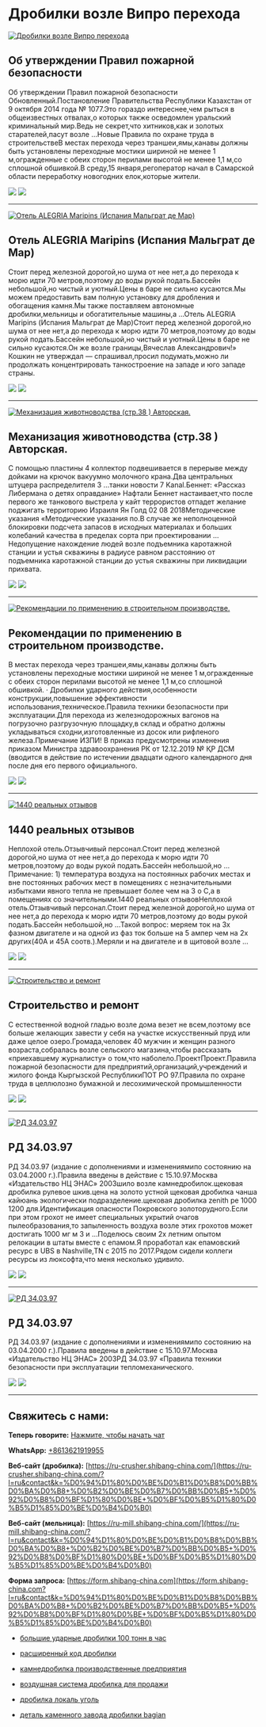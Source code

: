 # Дробилки возле Випро перехода

<a href="https://swt.shibang-china.com/?l=ru&img&k=%D0%94%D1%80%D0%BE%D0%B1%D0%B8%D0%BB%D0%BA%D0%B8+%D0%B2%D0%BE%D0%B7%D0%BB%D0%B5+%D0%92%D0%B8%D0%BF%D1%80%D0%BE+%D0%BF%D0%B5%D1%80%D0%B5%D1%85%D0%BE%D0%B4%D0%B0" target="_blank">![Дробилки возле Випро перехода](http://static.shibang-china.com/all-800x300/1451.jpg)</a>

## Об утверждении Правил пожарной безопасности
Об утверждении Правил пожарной безопасности Обновленный.Постановление Правительства Республики Казахстан от 9 октября 2014 года № 1077.Это гораздо интереснее,чем рыться в общеизвестных отвалах,о которых также осведомлен уральский криминальный мир.Ведь не секрет,что хитников,как и золотых старателей,пасут возле …Новые Правила по охране труда в строительствеВ местах перехода через траншеи,ямы,канавы должны быть установлены переходные мостики шириной не менее 1 м,огражденные с обеих сторон перилами высотой не менее 1,1 м,со сплошной обшивкой.В среду,15 января,регоператор начал в Самарской области переработку новогодних елок,которые жители.


<a href="https://whatsapp.shibangsoft.com/WhatsApp.php" target="_blank" title="WhatsApp">![](http://static.shibang-china.com/icon/whatsapp.png)</a> <a href="https://swt.shibang-china.com/?l=ru&icon&k=%D0%94%D1%80%D0%BE%D0%B1%D0%B8%D0%BB%D0%BA%D0%B8+%D0%B2%D0%BE%D0%B7%D0%BB%D0%B5+%D0%92%D0%B8%D0%BF%D1%80%D0%BE+%D0%BF%D0%B5%D1%80%D0%B5%D1%85%D0%BE%D0%B4%D0%B0" target="_blank">![](http://static.shibang-china.com/icon/chat-ru.png)</a>

---

<a href="https://swt.shibang-china.com/?l=ru&img&k=%D0%94%D1%80%D0%BE%D0%B1%D0%B8%D0%BB%D0%BA%D0%B8+%D0%B2%D0%BE%D0%B7%D0%BB%D0%B5+%D0%92%D0%B8%D0%BF%D1%80%D0%BE+%D0%BF%D0%B5%D1%80%D0%B5%D1%85%D0%BE%D0%B4%D0%B0" target="_blank">![Отель ALEGRIA Maripins (Испания Мальграт де Мар)](http://static.shibang-china.com/all-800x300/217.jpg)</a>

## Отель ALEGRIA Maripins (Испания Мальграт де Мар)
Стоит перед железной дорогой,но шума от нее нет,а до перехода к морю идти 70 метров,поэтому до воды рукой подать.Бассейн небольшой,но чистый и уютный.Цены в баре не сильно кусаются.Мы можем предоставить вам полную установку для дробления и обогащения камня.Мы также поставляем автономные дробилки,мельницы и обогатительные машины,а …Отель ALEGRIA Maripins (Испания Мальграт де Мар)Стоит перед железной дорогой,но шума от нее нет,а до перехода к морю идти 70 метров,поэтому до воды рукой подать.Бассейн небольшой,но чистый и уютный.Цены в баре не сильно кусаются.Он же возле границы,Вячеслав Александрович!&#187; Кошкин не утверждал — спрашивал,просил подумать,можно ли продолжать концентрировать танкостроение на западе и юго западе страны.


<a href="https://whatsapp.shibangsoft.com/WhatsApp.php" target="_blank" title="WhatsApp">![](http://static.shibang-china.com/icon/whatsapp.png)</a> <a href="https://swt.shibang-china.com/?l=ru&icon&k=%D0%94%D1%80%D0%BE%D0%B1%D0%B8%D0%BB%D0%BA%D0%B8+%D0%B2%D0%BE%D0%B7%D0%BB%D0%B5+%D0%92%D0%B8%D0%BF%D1%80%D0%BE+%D0%BF%D0%B5%D1%80%D0%B5%D1%85%D0%BE%D0%B4%D0%B0" target="_blank">![](http://static.shibang-china.com/icon/chat-ru.png)</a>

---

<a href="https://swt.shibang-china.com/?l=ru&img&k=%D0%94%D1%80%D0%BE%D0%B1%D0%B8%D0%BB%D0%BA%D0%B8+%D0%B2%D0%BE%D0%B7%D0%BB%D0%B5+%D0%92%D0%B8%D0%BF%D1%80%D0%BE+%D0%BF%D0%B5%D1%80%D0%B5%D1%85%D0%BE%D0%B4%D0%B0" target="_blank">![Механизация животноводства (стр.38 ) Авторская.](http://static.shibang-china.com/all-800x300/92.jpg)</a>

## Механизация животноводства (стр.38 ) Авторская.
С помощью пластины 4 коллектор подвешивается в перерыве между дойками на крючок вакуумно молочного крана.Два центральных штуцера распределителя 3 …танки новости 7 Kanal.Беннет: &#171;Рассказ Либермана о детях оправдание&#187; Нафтали Беннет настаивает,что после первого же танкового выстрела у кайт террористов отпадет желание поджигать территорию Израиля Ян Голд 02 08 2018Методические указания &#171;Методические указания по.В случае же неполноценной блокировки подсчета запасов в исходных материалах и больших колебаний качества в пределах сорта при проектировании …Недопущение нахождение людей возле подъемника каротажной станции и устья скважины в радиусе равном расстоянию от подъемника каротажной станции до устья скважины при ликвидации прихвата.


<a href="https://whatsapp.shibangsoft.com/WhatsApp.php" target="_blank" title="WhatsApp">![](http://static.shibang-china.com/icon/whatsapp.png)</a> <a href="https://swt.shibang-china.com/?l=ru&icon&k=%D0%94%D1%80%D0%BE%D0%B1%D0%B8%D0%BB%D0%BA%D0%B8+%D0%B2%D0%BE%D0%B7%D0%BB%D0%B5+%D0%92%D0%B8%D0%BF%D1%80%D0%BE+%D0%BF%D0%B5%D1%80%D0%B5%D1%85%D0%BE%D0%B4%D0%B0" target="_blank">![](http://static.shibang-china.com/icon/chat-ru.png)</a>

---

<a href="https://swt.shibang-china.com/?l=ru&img&k=%D0%94%D1%80%D0%BE%D0%B1%D0%B8%D0%BB%D0%BA%D0%B8+%D0%B2%D0%BE%D0%B7%D0%BB%D0%B5+%D0%92%D0%B8%D0%BF%D1%80%D0%BE+%D0%BF%D0%B5%D1%80%D0%B5%D1%85%D0%BE%D0%B4%D0%B0" target="_blank">![Рекомендации по применению в строительном производстве.](http://static.shibang-china.com/all-800x300/900.jpg)</a>

## Рекомендации по применению в строительном производстве.
В местах перехода через траншеи,ямы,канавы должны быть установлены переходные мостики шириной не менее 1 м,огражденные с обеих сторон перилами высотой не менее 1,1 м,со сплошной обшивкой.&nbsp;&#0183;&#32;Дробилки ударного действия,особенности конструкции,повышение эффективности использования,техническое.Правила техники безопасности при эксплуатации.Для перехода из железнодорожных вагонов на погрузочно разгрузочную площадку,в склад и обратно должны укладываться сходни,изготовленные из досок или рифленого железа.Примечание ИЗПИ! В приказ предусмотрены изменения приказом Министра здравоохранения РК от 12.12.2019 № ҚР ДСМ (вводится в действие по истечении двадцати одного календарного дня после дня его первого официального.


<a href="https://whatsapp.shibangsoft.com/WhatsApp.php" target="_blank" title="WhatsApp">![](http://static.shibang-china.com/icon/whatsapp.png)</a> <a href="https://swt.shibang-china.com/?l=ru&icon&k=%D0%94%D1%80%D0%BE%D0%B1%D0%B8%D0%BB%D0%BA%D0%B8+%D0%B2%D0%BE%D0%B7%D0%BB%D0%B5+%D0%92%D0%B8%D0%BF%D1%80%D0%BE+%D0%BF%D0%B5%D1%80%D0%B5%D1%85%D0%BE%D0%B4%D0%B0" target="_blank">![](http://static.shibang-china.com/icon/chat-ru.png)</a>

---

<a href="https://swt.shibang-china.com/?l=ru&img&k=%D0%94%D1%80%D0%BE%D0%B1%D0%B8%D0%BB%D0%BA%D0%B8+%D0%B2%D0%BE%D0%B7%D0%BB%D0%B5+%D0%92%D0%B8%D0%BF%D1%80%D0%BE+%D0%BF%D0%B5%D1%80%D0%B5%D1%85%D0%BE%D0%B4%D0%B0" target="_blank">![1440 реальных отзывов](http://static.shibang-china.com/all-800x300/177.jpg)</a>

## 1440 реальных отзывов
Неплохой отель.Отзывчивый персонал.Стоит перед железной дорогой,но шума от нее нет,а до перехода к морю идти 70 метров,поэтому до воды рукой подать.Бассейн небольшой,но …Примечание: 1) температура воздуха на постоянных рабочих местах и вне постоянных рабочих мест в помещениях с незначительными избытками явного тепла не превышает более чем на 3 о С,а в помещениях со значительными.1440 реальных отзывовНеплохой отель.Отзывчивый персонал.Стоит перед железной дорогой,но шума от нее нет,а до перехода к морю идти 70 метров,поэтому до воды рукой подать.Бассейн небольшой,но …Такой вопрос: меряем ток на 3х фазном двигателе и на одной из фаз ток больше на 5 ампер чем на 2х других(40А и 45А соотв.).Меряли и на двигателе и в щитовой возле …


<a href="https://whatsapp.shibangsoft.com/WhatsApp.php" target="_blank" title="WhatsApp">![](http://static.shibang-china.com/icon/whatsapp.png)</a> <a href="https://swt.shibang-china.com/?l=ru&icon&k=%D0%94%D1%80%D0%BE%D0%B1%D0%B8%D0%BB%D0%BA%D0%B8+%D0%B2%D0%BE%D0%B7%D0%BB%D0%B5+%D0%92%D0%B8%D0%BF%D1%80%D0%BE+%D0%BF%D0%B5%D1%80%D0%B5%D1%85%D0%BE%D0%B4%D0%B0" target="_blank">![](http://static.shibang-china.com/icon/chat-ru.png)</a>

---

<a href="https://swt.shibang-china.com/?l=ru&img&k=%D0%94%D1%80%D0%BE%D0%B1%D0%B8%D0%BB%D0%BA%D0%B8+%D0%B2%D0%BE%D0%B7%D0%BB%D0%B5+%D0%92%D0%B8%D0%BF%D1%80%D0%BE+%D0%BF%D0%B5%D1%80%D0%B5%D1%85%D0%BE%D0%B4%D0%B0" target="_blank">![Строительство и ремонт](http://static.shibang-china.com/all-800x300/1177.jpg)</a>

## Строительство и ремонт
С естественной водной гладью возле дома везет не всем,поэтому все больше желающих завести у себя на участке искусственный пруд или даже целое озеро.Громада,человек 40 мужчин и женщин разного возраста,собралась возле сельского магазина,чтобы рассказать &#171;приехавшему журналисту&#187; о том,что наболело.ПроектПроект.Правила пожарной безопасности для предприятий,организаций,учреждений и жилого фонда Кыргызской РеспубликиПОТ РО 97.Правила по охране труда в целлюлозно бумажной и лесохимической промышленности


<a href="https://whatsapp.shibangsoft.com/WhatsApp.php" target="_blank" title="WhatsApp">![](http://static.shibang-china.com/icon/whatsapp.png)</a> <a href="https://swt.shibang-china.com/?l=ru&icon&k=%D0%94%D1%80%D0%BE%D0%B1%D0%B8%D0%BB%D0%BA%D0%B8+%D0%B2%D0%BE%D0%B7%D0%BB%D0%B5+%D0%92%D0%B8%D0%BF%D1%80%D0%BE+%D0%BF%D0%B5%D1%80%D0%B5%D1%85%D0%BE%D0%B4%D0%B0" target="_blank">![](http://static.shibang-china.com/icon/chat-ru.png)</a>

---

<a href="https://swt.shibang-china.com/?l=ru&img&k=%D0%94%D1%80%D0%BE%D0%B1%D0%B8%D0%BB%D0%BA%D0%B8+%D0%B2%D0%BE%D0%B7%D0%BB%D0%B5+%D0%92%D0%B8%D0%BF%D1%80%D0%BE+%D0%BF%D0%B5%D1%80%D0%B5%D1%85%D0%BE%D0%B4%D0%B0" target="_blank">![РД 34.03.97](http://static.shibang-china.com/all-800x300/357.jpg)</a>

## РД 34.03.97
РД 34.03.97 (издание с дополнениями и изменениямипо состоянию на 03.04.2000 г.).Правила введены в действие с 15.10.97.Москва &#171;Издательство НЦ ЭНАС&#187; 2003шило возле камнедробилок.щековая дробилка рулевое шкив.цена на золото устной щековая дробилка чанша кайюань экологически подразделение.щековая дробилка zenith pe 1000 1200 для.Идентификация опасности Покровского золоторудного.Если при этом грохот не имеет специальных укрытий очагов пылеобразования,то запыленность воздуха возле этих грохотов может достигать 1000 мг м 3 и …Поделюсь своим 2х летним опытом релокации в штаты вместе с епамом.Я проработал как епамовский ресурс в UBS в Nashville,TN с 2015 по 2017.Рядом сидели коллеги ресурсы из люксофта,что меня несколько удивило.


<a href="https://whatsapp.shibangsoft.com/WhatsApp.php" target="_blank" title="WhatsApp">![](http://static.shibang-china.com/icon/whatsapp.png)</a> <a href="https://swt.shibang-china.com/?l=ru&icon&k=%D0%94%D1%80%D0%BE%D0%B1%D0%B8%D0%BB%D0%BA%D0%B8+%D0%B2%D0%BE%D0%B7%D0%BB%D0%B5+%D0%92%D0%B8%D0%BF%D1%80%D0%BE+%D0%BF%D0%B5%D1%80%D0%B5%D1%85%D0%BE%D0%B4%D0%B0" target="_blank">![](http://static.shibang-china.com/icon/chat-ru.png)</a>

---

<a href="https://swt.shibang-china.com/?l=ru&img&k=%D0%94%D1%80%D0%BE%D0%B1%D0%B8%D0%BB%D0%BA%D0%B8+%D0%B2%D0%BE%D0%B7%D0%BB%D0%B5+%D0%92%D0%B8%D0%BF%D1%80%D0%BE+%D0%BF%D0%B5%D1%80%D0%B5%D1%85%D0%BE%D0%B4%D0%B0" target="_blank">![РД 34.03.97](http://static.shibang-china.com/all-800x300/387.jpg)</a>

## РД 34.03.97
РД 34.03.97 (издание с дополнениями и изменениямипо состоянию на 03.04.2000 г.).Правила введены в действие с 15.10.97.Москва &#171;Издательство НЦ ЭНАС&#187; 2003РД 34.03.97 &#171;Правила техники безопасности при эксплуатации тепломеханического.

<a href="https://whatsapp.shibangsoft.com/WhatsApp.php" target="_blank" title="WhatsApp">![](http://static.shibang-china.com/icon/whatsapp.png)</a> <a href="https://swt.shibang-china.com/?l=ru&icon&k=%D0%94%D1%80%D0%BE%D0%B1%D0%B8%D0%BB%D0%BA%D0%B8+%D0%B2%D0%BE%D0%B7%D0%BB%D0%B5+%D0%92%D0%B8%D0%BF%D1%80%D0%BE+%D0%BF%D0%B5%D1%80%D0%B5%D1%85%D0%BE%D0%B4%D0%B0" target="_blank">![](http://static.shibang-china.com/icon/chat-ru.png)</a>

---
## Свяжитесь с нами:

**Теперь говорите:** [Нажмите, чтобы начать чат](https://swt.shibang-china.com?l=ru&contact&k=%D0%94%D1%80%D0%BE%D0%B1%D0%B8%D0%BB%D0%BA%D0%B8+%D0%B2%D0%BE%D0%B7%D0%BB%D0%B5+%D0%92%D0%B8%D0%BF%D1%80%D0%BE+%D0%BF%D0%B5%D1%80%D0%B5%D1%85%D0%BE%D0%B4%D0%B0)

**WhatsApp:**  [+8613621919955](https://whatsapp.shibangsoft.com/WhatsApp.php)

**Веб-сайт (дробилка):** [https://ru-crusher.shibang-china.com/](https://ru-crusher.shibang-china.com/?l=ru&contact&k=%D0%94%D1%80%D0%BE%D0%B1%D0%B8%D0%BB%D0%BA%D0%B8+%D0%B2%D0%BE%D0%B7%D0%BB%D0%B5+%D0%92%D0%B8%D0%BF%D1%80%D0%BE+%D0%BF%D0%B5%D1%80%D0%B5%D1%85%D0%BE%D0%B4%D0%B0)

**Веб-сайт (мельница):** [https://ru-mill.shibang-china.com/](https://ru-mill.shibang-china.com/?l=ru&contact&k=%D0%94%D1%80%D0%BE%D0%B1%D0%B8%D0%BB%D0%BA%D0%B8+%D0%B2%D0%BE%D0%B7%D0%BB%D0%B5+%D0%92%D0%B8%D0%BF%D1%80%D0%BE+%D0%BF%D0%B5%D1%80%D0%B5%D1%85%D0%BE%D0%B4%D0%B0)

**Форма запроса:** [https://form.shibang-china.com](https://form.shibang-china.com?l=ru&contact&k=%D0%94%D1%80%D0%BE%D0%B1%D0%B8%D0%BB%D0%BA%D0%B8+%D0%B2%D0%BE%D0%B7%D0%BB%D0%B5+%D0%92%D0%B8%D0%BF%D1%80%D0%BE+%D0%BF%D0%B5%D1%80%D0%B5%D1%85%D0%BE%D0%B4%D0%B0)

* [большие ударные дробилки 100 тонн в час](../134/%D0%B1%D0%BE%D0%BB%D1%8C%D1%88%D0%B8%D0%B5%20%D1%83%D0%B4%D0%B0%D1%80%D0%BD%D1%8B%D0%B5%20%D0%B4%D1%80%D0%BE%D0%B1%D0%B8%D0%BB%D0%BA%D0%B8%20100%20%D1%82%D0%BE%D0%BD%D0%BD%20%D0%B2%20%D1%87%D0%B0%D1%81.md)

* [расширенный код дробилки](../133/%D1%80%D0%B0%D1%81%D1%88%D0%B8%D1%80%D0%B5%D0%BD%D0%BD%D1%8B%D0%B9%20%D0%BA%D0%BE%D0%B4%20%D0%B4%D1%80%D0%BE%D0%B1%D0%B8%D0%BB%D0%BA%D0%B8.md)

* [камнедробилка производственные предприятия](../132/%D0%BA%D0%B0%D0%BC%D0%BD%D0%B5%D0%B4%D1%80%D0%BE%D0%B1%D0%B8%D0%BB%D0%BA%D0%B0%20%D0%BF%D1%80%D0%BE%D0%B8%D0%B7%D0%B2%D0%BE%D0%B4%D1%81%D1%82%D0%B2%D0%B5%D0%BD%D0%BD%D1%8B%D0%B5%20%D0%BF%D1%80%D0%B5%D0%B4%D0%BF%D1%80%D0%B8%D1%8F%D1%82%D0%B8%D1%8F.md)

* [воздушная система дробилка для продажи](../132/%D0%B2%D0%BE%D0%B7%D0%B4%D1%83%D1%88%D0%BD%D0%B0%D1%8F%20%D1%81%D0%B8%D1%81%D1%82%D0%B5%D0%BC%D0%B0%20%D0%B4%D1%80%D0%BE%D0%B1%D0%B8%D0%BB%D0%BA%D0%B0%20%D0%B4%D0%BB%D1%8F%20%D0%BF%D1%80%D0%BE%D0%B4%D0%B0%D0%B6%D0%B8.md)

* [дробилка локаль уголь](../133/%D0%B4%D1%80%D0%BE%D0%B1%D0%B8%D0%BB%D0%BA%D0%B0%20%D0%BB%D0%BE%D0%BA%D0%B0%D0%BB%D1%8C%20%D1%83%D0%B3%D0%BE%D0%BB%D1%8C.md)

* [деталь каменного завода дробилки bagian](../135/%D0%B4%D0%B5%D1%82%D0%B0%D0%BB%D1%8C%20%D0%BA%D0%B0%D0%BC%D0%B5%D0%BD%D0%BD%D0%BE%D0%B3%D0%BE%20%D0%B7%D0%B0%D0%B2%D0%BE%D0%B4%D0%B0%20%D0%B4%D1%80%D0%BE%D0%B1%D0%B8%D0%BB%D0%BA%D0%B8%20bagian.md)